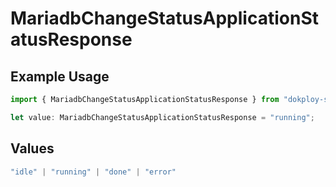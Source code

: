 # MariadbChangeStatusApplicationStatusResponse

## Example Usage

```typescript
import { MariadbChangeStatusApplicationStatusResponse } from "dokploy-sdk/models/operations";

let value: MariadbChangeStatusApplicationStatusResponse = "running";
```

## Values

```typescript
"idle" | "running" | "done" | "error"
```